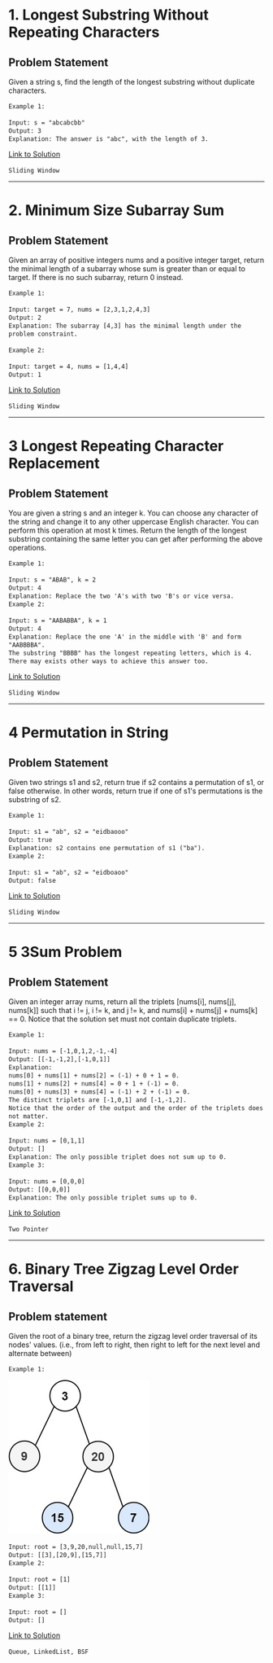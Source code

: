 # 1.  Longest Substring Without Repeating Characters
## Problem Statement

Given a string s, find the length of the longest substring without duplicate characters.

```
Example 1:

Input: s = "abcabcbb"
Output: 3
Explanation: The answer is "abc", with the length of 3.
```

[Link to Solution](src/LengthOfLongestSubstring.java)

`Sliding Window`

---
# 2.  Minimum Size Subarray Sum
## Problem Statement

Given an array of positive integers nums and a positive integer target, return the minimal length of a subarray whose sum is greater than or equal to target. 
If there is no such subarray, return 0 instead.
```
Example 1:

Input: target = 7, nums = [2,3,1,2,4,3]
Output: 2
Explanation: The subarray [4,3] has the minimal length under the problem constraint.

Example 2:

Input: target = 4, nums = [1,4,4]
Output: 1
```
[Link to Solution](src/MinSubArrayLength.java)

`Sliding Window`

---
# 3 Longest Repeating Character Replacement
## Problem Statement
You are given a string s and an integer k. 
You can choose any character of the string and change it to any other uppercase English character. 
You can perform this operation at most k times.
Return the length of the longest substring containing the same letter you can get after performing the above operations.

```
Example 1:

Input: s = "ABAB", k = 2
Output: 4
Explanation: Replace the two 'A's with two 'B's or vice versa.
Example 2:

Input: s = "AABABBA", k = 1
Output: 4
Explanation: Replace the one 'A' in the middle with 'B' and form "AABBBBA".
The substring "BBBB" has the longest repeating letters, which is 4.
There may exists other ways to achieve this answer too.
```

[Link to Solution](src/LongestRepeatingCharReplacement.java)

`Sliding Window`

---
# 4 Permutation in String
## Problem Statement
Given two strings s1 and s2, return true if s2 contains a permutation of s1, or false otherwise.
In other words, return true if one of s1's permutations is the substring of s2.

```
Example 1:

Input: s1 = "ab", s2 = "eidbaooo"
Output: true
Explanation: s2 contains one permutation of s1 ("ba").
Example 2:

Input: s1 = "ab", s2 = "eidboaoo"
Output: false
```

[Link to Solution](src/PermutationInString.java)

`Sliding Window`

---
# 5 3Sum Problem
## Problem Statement
Given an integer array nums, return all the triplets [nums[i], nums[j], nums[k]] 
such that i != j, i != k, and j != k, and nums[i] + nums[j] + nums[k] == 0.
Notice that the solution set must not contain duplicate triplets.

```
Example 1:

Input: nums = [-1,0,1,2,-1,-4]
Output: [[-1,-1,2],[-1,0,1]]
Explanation: 
nums[0] + nums[1] + nums[2] = (-1) + 0 + 1 = 0.
nums[1] + nums[2] + nums[4] = 0 + 1 + (-1) = 0.
nums[0] + nums[3] + nums[4] = (-1) + 2 + (-1) = 0.
The distinct triplets are [-1,0,1] and [-1,-1,2].
Notice that the order of the output and the order of the triplets does not matter.
Example 2:

Input: nums = [0,1,1]
Output: []
Explanation: The only possible triplet does not sum up to 0.
Example 3:

Input: nums = [0,0,0]
Output: [[0,0,0]]
Explanation: The only possible triplet sums up to 0.
```

[Link to Solution](src/ThreeSum.java)

`Two Pointer`

---
# 6. Binary Tree Zigzag Level Order Traversal
## Problem statement

Given the root of a binary tree, 
return the zigzag level order traversal of its nodes' values. (i.e., from left to right, then right to left for the next level and alternate between)

```
Example 1:
```

![image](./resources/Problem6_0.png)
```
Input: root = [3,9,20,null,null,15,7]
Output: [[3],[20,9],[15,7]]
Example 2:

Input: root = [1]
Output: [[1]]
Example 3:

Input: root = []
Output: []
```

[Link to Solution](./src/BTZigzag.java)

`Queue, LinkedList, BSF`
